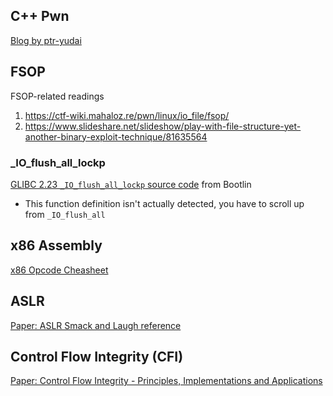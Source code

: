 ## C++ Pwn

[Blog by ptr-yudai](https://ptr-yudai.hatenablog.com/entry/2021/11/30/235732)

## FSOP

FSOP-related readings
1. https://ctf-wiki.mahaloz.re/pwn/linux/io_file/fsop/
2. https://www.slideshare.net/slideshow/play-with-file-structure-yet-another-binary-exploit-technique/81635564

### _IO_flush_all_lockp

[GLIBC 2.23 `_IO_flush_all_lockp` source code](https://elixir.bootlin.com/glibc/glibc-2.23/source/libio/genops.c#L759) from Bootlin

- This function definition isn't actually detected, you have to scroll up from `_IO_flush_all`

## x86 Assembly

[x86 Opcode Cheasheet](https://pnx.tf/files/x86_opcode_structure_and_instruction_overview.pdf)

## ASLR

[Paper: ASLR Smack and Laugh reference](https://www.cs.umd.edu/~jkatz/security/downloads/ASLR.pdf)

## Control Flow Integrity (CFI)

[Paper: Control Flow Integrity - Principles, Implementations and Applications](https://www.cs.columbia.edu/~suman/secure_sw_devel/p340-abadi.pdf)